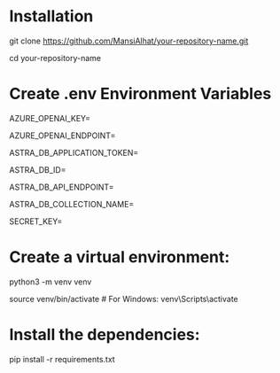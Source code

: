 # Installation
git clone https://github.com/MansiAlhat/your-repository-name.git

cd your-repository-name


# Create .env Environment Variables

AZURE_OPENAI_KEY=<your-azure-openai-key>

AZURE_OPENAI_ENDPOINT=<your-azure-openai-endpoint>

ASTRA_DB_APPLICATION_TOKEN=<your-astra-db-application-token>

ASTRA_DB_ID=<your-astra-db-id>

ASTRA_DB_API_ENDPOINT=<your-astra-db-api-endpoint>

ASTRA_DB_COLLECTION_NAME=<your-collection-name>

SECRET_KEY=<your-flask-secret-key>



# Create a virtual environment:
python3 -m venv venv

source venv/bin/activate  # For Windows: venv\Scripts\activate



# Install the dependencies:

pip install -r requirements.txt
